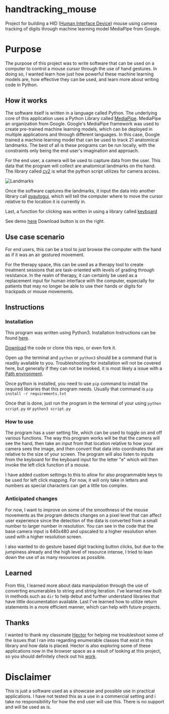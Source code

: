 # handtracking_mouse

Project for building a HID ([Human Interface Device](https://en.wikipedia.org/wiki/Human_interface_device)) mouse using camera tracking of digits through machine learning model MediaPipe from Google.


<h1>Purpose</h1>

The purpose of this project was to write software that can be used on a computer to control a mouse cursor through the use of hand gestures. In doing so, I wanted learn how just how powerful these machine learning models are, how effective they can be used, and learn more about writing code in Python.

<h2>How it works</h2>

The software itself is written in a language called Python. The underlying core of this application uses a Python Library called [MediaPipe](https://google.github.io/mediapipe/solutions/hands). MediaPipe an organization from Google.
Google's MediaPipe framework was used to create pre-trained machine learning models, which can be deployed in multiple applications and through different languages.
In this case, Google trained a machine learning model that can be used to track 21 anatomiical landmarks.
The best of all is these programs can be run locally, with the constraints only being the end user's imagination and approach.


For the end user, a camera will be used to capture data from the user. This data that the program will collect are anatomical landmarks on the hand. The library called [cv2](https://opencv.org/) is what the python script utilizes for camera access.

![Landmarks](https://google.github.io/mediapipe/images/mobile/hand_landmarks.png)

Once the software captures the landmarks, it input the data into another library call [pyautogui](https://pyautogui.readthedocs.io/en/latest/), which will tell the computer where to move the cursor relative to the location it is currently in.

Last, a function for clicking was written in using a library called [keyboard](https://pypi.org/project/keyboard/)

See demo [here](https://github.com/kawangwong/handtracking_mouse/blob/main/demo.mp4) Download button is on the right.

<h2>Use case scenario</h2>

For end users, this can be a tool to just browse the computer with the hand as if it was an air gestured movement.

For the therapy space, this can be used as a therapy tool to create treatment sessions that are task-oriented with levels of grading through resistance.
In the realm of therapy, it can certainly be used as a replacement input for human interface with the computer, especially for patients that may no longer be able to use their
hands or digits for trackpads or mouse movements.

<h2>Instructions</h2>

<h3>Installation</h3>

This program was written using Python3. Installation Instructions can be found [here](https://www.python.org/downloads/).

[Download](https://www.alphr.com/download-files-github/) the code or clone this repo, or even fork it.

Open up the terminal and `python` or `python3` should be a command that is readily available to you. Troubleshooting for installation will not be covered here, but generally if they can not be invoked, it is most likely a issue with a [Path environment](https://docs.python.org/3/using/windows.html).

Once python is installed, you need to use `pip` command to install the required libraries that this program needs. Usually that command is `pip install -r requirements.txt`

Once that is done, just run the program in the terminal of your using `python script.py` or `python3 script.py`

<h3>How to use</h3>

The program has a user setting file, which can be used to toggle on and off various functions. The way this program works will be that the camera will see the hand, then take an input from that location relative to how your camera sees the image, and then convert that data into coordinates that are relative to the size of your screen. The program will also listen to inputs from the keyboard for the keyboard input for the letter "e" which will then invoke the left click function of a mouse.

I have added custom settings to this to allow for also programmable keys to be used for left click mapping. For now, it will only take in letters and numbers as special characters can get a little too complex.

<h3>Anticipated changes</h3>

For now, I want to improve on some of the smoothness of the mouse movements as the program detects changes on a pixel level that can affect user experience since the detection of the data is converted from a small number to larger number in resolution. You can see in the code that the base camera input is 640x480 and upscaled to a higher resolution when used with a higher resolution screen.

I also wanted to do gesture based digit tracking button clicks, but due to the jumpiness already and the high level of resource intense, I tried to lean down the use of as many resources as possible.

<h2>Learned</h2>

From this, I learned more about data manipulation through the use of converting enumerables to string and string iteration. I've learned new built in methods such as `dir` to help debut and further understand libraries that have little documentation available. Last I've learned how to utilize return statements in a more efficient manner, which can help with future projects.

<h2>Thanks</h2>

I wanted to thank my classmate [Hector](https://www.linkedin.com/in/hector6921) for helping me troubleshoot some of the issues that I ran into regarding enumerable classes that exist in this library and how data is placed. Hector is also exploring some of these applications now in the browser space as a result of looking at this project, so you should definitely check out his [work](https://github.com/hector6921).

<h1>Disclaimer</h1>

This is just a software used as a showcase and possible use in practical applications. I have not tested this as a use in a commercial setting and i take no responsibiliity for
how the end user will use this. There is no support and will be used as is.
